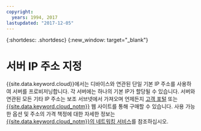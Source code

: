```yaml
---
copyright:
  years: 1994, 2017
lastupdated: "2017-12-05"
---
```


{:shortdesc: .shortdesc}
{:new_window: target="_blank"}

# 서버 IP 주소 지정

{{site.data.keyword.cloud}}에서는 디바이스와 연관된 단일 기본 IP 주소를 사용하여 서버를 프로비저닝합니다. 각 서버에는 하나의 기본 IP가 할당될 수 있습니다. 서버와 연관된 모든 기타 IP 주소는 보조 서브넷에서 가져오며 언제든지 [고객 포털](https://control.softlayer.com) 또는 [{{site.data.keyword.cloud_notm}}](www.ibm.com/cloud) 웹 사이트를 통해 구매할 수 있습니다. 사용 가능한 옵션 및 주소의 가격 책정에 대한 자세한 정보는 [{{site.data.keyword.cloud_notm}}의 네트워킹 서비스](https://www.ibm.com/cloud/network)를 참조하십시오.
